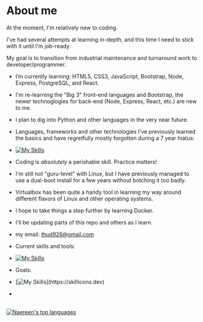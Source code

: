 # About me

At the moment, I'm relatively new to coding.  

I've had several attempts at learning in-depth, and this time I need to stick with it until I'm job-ready.

My goal is to transition from industrial maintenance and turnaround work to developer/programmer.

-  I’m currently learning: HTML5, CSS3, JavaScript, Bootstrap, Node, Express, PostgreSQL, and React.
-  I'm re-learning the "Big 3" front-end languages and Bootstrap, the newer technoglogies for back-end (Node, Express, React, etc.) are new to me.
-  I plan to dig into Python and other languages in the very near future.
-  Languages, frameworks and other technologies I've previously learned the basics and have regretfully mostly forgotten during a 7 year hiatus:
-  [![My Skills](https://skillicons.dev/icons?i=html,css,bootstrap,jquery,php,mysql,wordpress,py,java,ruby,cpp,linux,bash)](https://skillicons.dev)
-  Coding is <em>absolutely</em> a perishable skill.  Practice matters!
-  I'm still not "guru-level" with Linux, but I have previously managed to use a dual-boot install for a few years without botching it too badly.

-  Virtualbox has been quite a handy tool in learning my way around different flavors of Linux and other operating systems.

-  I hope to take things a step further by learning Docker.

-  I'll be updating parts of this repo and others as I learn.
-  my email: thud926@gmail.com
-  Current skills and tools:
-  [![My Skills](https://skillicons.dev/icons?i=html,css,linux,mint,ubuntu,vscode,windows)](https://skillicons.dev)

-  Goals:
-  [![My Skills](https://skillicons.dev/icons?i=html,css,js,bootstrap,jquery,php,mysql,nodejs,npm,express,postman,git,github,postgres,react,wordpress,py,java,ruby,cpp,linux,bash,docker,)](https://skillicons.dev)
-  
<br>[![Naereen's top languages](https://github-readme-stats.vercel.app/api/top-langs/?username=thud926&theme=blue-green)](https://github.com/anuraghazra/github-readme-stats)
